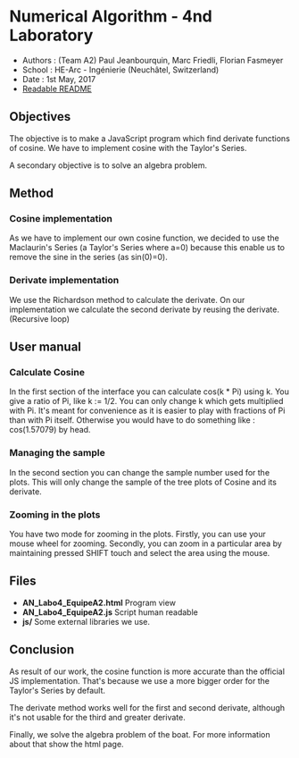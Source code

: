﻿Numerical Algorithm - 4nd Laboratory
====================================

* Authors : (Team A2) Paul Jeanbourquin, Marc Friedli, Florian Fasmeyer
* School : HE-Arc - Ingénierie (Neuchâtel, Switzerland)
* Date : 1st May, 2017
* [Readable README](https://github.com/Wolfwalker96/HeArcAlgoNumA2/blob/master/Labo4/README.md)

Objectives
----------

The objective is to make a JavaScript program which find derivate functions of cosine. We have to
implement cosine with the Taylor's Series.

A secondary objective is to solve an algebra problem.

Method
------

### Cosine implementation

As we have to implement our own cosine function, we decided to use the Maclaurin's Series
(a Taylor's Series where a=0) because this enable us to remove the sine in the series (as sin(0)=0).

### Derivate implementation

We use the Richardson method to calculate the derivate. On our implementation we calculate the
second derivate by reusing the derivate. (Recursive loop)

User manual
-------------

### Calculate Cosine

In the first section of the interface you can calculate cos(k * Pi) using k. You give a ratio
of Pi, like k := 1/2. You can only change k which gets multiplied with Pi. It's meant for
convenience as it is easier to play with fractions of Pi than with Pi itself.
Otherwise you would have to do something like : cos(1.57079) by head.

### Managing the sample

In the second section you can change the sample number used for the plots. This will only change
the sample of the tree plots of Cosine and its derivate.

### Zooming in the plots

You have two mode for zooming in the plots. Firstly, you can use your mouse wheel for zooming.
Secondly, you can zoom in a particular area by maintaining pressed SHIFT touch and select the
area using the mouse.

Files
-----

* **AN_Labo4_EquipeA2.html** Program view
* **AN_Labo4_EquipeA2.js**  Script human readable
* **js/** Some external libraries we use.

Conclusion
----------

As result of our work, the cosine function is more accurate than the official JS implementation.
That's because we use a more bigger order for the Taylor's Series by default.

The derivate method works well for the first and second derivate, although it's not usable
for the third and greater derivate.

Finally, we solve the algebra problem of the boat. For more information about that show the html
page.
